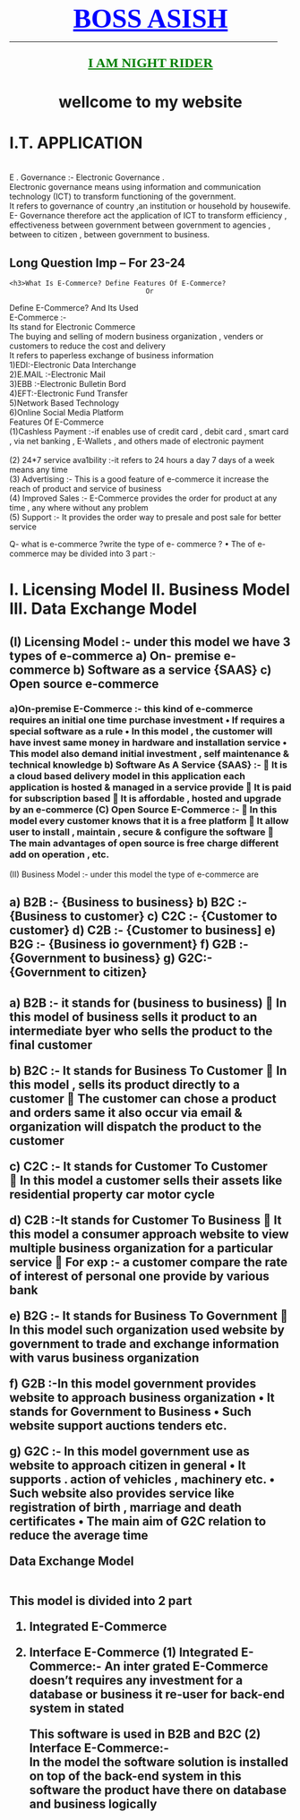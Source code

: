 
<html>
<body>
     <font face="Algerian" size=7 color=blue><CENTER><U><B>BOSS ASISH </B></U></CENTER></font>

<hr width="95%" color="blue" size="7"/>

</body>

<body>
  <center><font face="Algerian" size=5 color=green><p><b><u>I AM NIGHT RIDER</u></b></p></font></center>

<body>

<h1> <center>wellcome to my website </center>
</h1>
<body>
 <h1>I.T. APPLICATION</h1>

<br>E . Governance :- Electronic Governance .
<br>Electronic governance means using information and communication technology (ICT) to transform functioning of the government.
<br>It refers to governance of country ,an institution or household by housewife. 
<br>E- Governance therefore act the application of ICT to transform efficiency , effectiveness between government between government to agencies , between to citizen , between government to business. 

<h2>Long Question Imp – For 23-24</h2>

	<h3>What Is E-Commerce? Define Features Of E-Commerce?
                                      Or
Define E-Commerce? And Its Used</h3> 
<br>E-Commerce :-
<br>Its stand for Electronic Commerce 
<br>The buying and selling of modern business organization , venders or customers to reduce the cost and delivery
<br>It refers to paperless exchange of business information 
<br>1)EDI:-Electronic Data Interchange 
<br>2)E.MAIL :-Electronic Mail 
<br>3)EBB :-Electronic Bulletin Bord 
<br>4)EFT:-Electronic Fund Transfer 
<br>5)Network Based Technology 
<br>6)Online Social Media Platform 
<br>Features Of E-Commerce 
<br>(1)Cashless Payment :-if enables use of credit card , debit card , smart card , via net banking , E-Wallets , and others made of electronic payment  
<br>(2) 24*7 service ava1bility :-it refers to 24 hours a day 7 days of a week means any time 
<br>(3) Advertising :- This is a good feature  of e-commerce it increase the reach of product and service of business 
<br>(4) Improved Sales :- E-Commerce provides the order for product at any time , any where without any problem
<br>(5) Support :- It provides the order way to presale and post sale for better service 
</body>
<body>
Q- what is e-commerce ?write the type of e- commerce ?
•	The of e-commerce may be divided  into 3 part :-
<h1>I.	Licensing Model 
II.	Business Model 
III.	Data Exchange Model</h1>
<h2>(I) Licensing Model :-  under this model we have 3 types of e-commerce
a)	On- premise e-commerce 
b)	Software as a service {SAAS}
c)	Open source e-commerce </h2>
<h3>a)On-premise E-Commerce :- this kind of e-commerce requires an initial one time purchase investment
•	If requires  a special software as a rule 
•	In this model , the customer will have invest same money in hardware and installation service 
•	This model also demand initial investment , self maintenance
& technical knowledge 
b) Software As A Service {SAAS} :- 
	It is a cloud based delivery model in this application each application is hosted & managed in a service provide
	It is paid for subscription based 
	It is affordable , hosted and upgrade by an e-commerce 
(C) Open Source E-Commerce :-
	In this model every customer knows that it is a free platform 
	It allow user to install , maintain , secure & configure the software 
	The main advantages of open source is free charge different add on operation , etc.</h3>
</body>
<body>
(II) Business Model :- under this model the type of e-commerce are
<h2>a)	B2B :- {Business to business}
b)	B2C :- {Business to customer}
c)	C2C :- {Customer to customer}
d)	C2B :- {Customer to business] 
e)	B2G :- {Business io government}
f)	G2B :- {Government to business}
g)	G2C:- {Government to citizen}<h2>
a) B2B :- it stands for  (business to business)
	In this model of business sells it product to an intermediate byer who sells the product to the final customer  

b) B2C :- It stands for Business To Customer 
	In this model , sells its product directly to a customer 
	The customer can chose a product and orders same it also occur via email & organization will dispatch the product to the customer

c) C2C :- It stands for Customer To Customer  
	In this model a customer sells their assets like residential property car motor cycle 

d) C2B :-It stands for Customer To Business
	It this model a consumer approach website to view multiple business organization for a particular service 
	For exp :- a customer compare the rate of interest of personal one provide by various bank

e) B2G :- It stands for Business To Government 
	In this model such  organization used website by government to trade and exchange information with varus business organization 
 

f) G2B :-In this model government provides website to approach business organization 
•	It stands for Government to Business 
•	Such website support auctions tenders etc.

g) G2C :- In this model government use as website  to approach citizen in general 
•	It supports . action of vehicles , machinery etc.
•	Such website also provides service like registration of  birth , marriage and death certificates 
•	The main aim of G2C relation to reduce the average time
 

<p> Data Exchange Model

<br>This model is divided into 2 part 

1.	Integrated E-Commerce
2.	Interface E-Commerce
(1) Integrated E-Commerce:- 
	An inter grated E-Commerce doesn’t requires any investment for a database or business it re-user for back-end system in stated  
	
	This software is used in B2B and B2C 
(2)  Interface E-Commerce:- 
<br>In the model the software solution is installed on top of the back-end system in this software the product have there on database and business logically 

